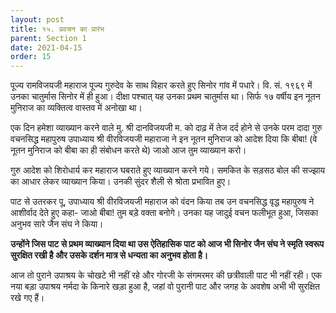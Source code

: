 ```yaml
---
layout: post
title: १५. प्रवचन का प्रारंभ
parent: Section 1
date: 2021-04-15
order: 15
---
```


पूज्य रामविजयजी महाराज पूज्य गुरुदेव के साथ विहार करते हुए सिनोर गांव में पधारे। वि. सं. १९६९ में उनका चातुर्मास सिनोर में ही हुआ। दीक्षा पश्चात्‌ यह उनका प्रथम चातुर्मास था। सिर्फ १७ वर्षीय इन नूतन मुनिराज का व्यक्तित्व वास्तव में अनोखा था।

एक दिन हमेशा व्याख्यान करने वाले मु. श्री दानविजयजी म. को दाढ़ में तेज दर्द होने से उनके परम दादा गुरु वचनसिद्ध महापुरुष उपाध्याय श्री वीरविजयजी महाराजा ने इन नूतन मुनिराज को आदेश दिया कि बीबा! (वे नूतन मुनिराज को बीबा का ही संबोधन करते थे) जाओ आज तुम व्याख्यान करो।

गुरु आदेश को शिरोधार्य कर महाराज घबराते हुए व्याख्यान करने गये। समकित के सड़सठ बोल की सज्झाय का आधार लेकर व्याख्यान किया। उनकी सुंदर शैली से श्रोता प्रभावित हुए।

पाट से उतरकर पू, उपाध्याय श्री वीरविजयजी महाराज को वंदन किया तब उन वचनसिद्ध वृद्ध महापुरुष ने आशीर्वाद देते हुए कहा- जाओ बीबा! तुम बड़े वक्ता बनोगे। उनका यह जादुई वचन फलीभूत हुआ, जिसका अनुभव सारे जैन संघ ने किया।

**उन्होंने जिस पाट से प्रथम व्याख्यान दिया था उस ऐतिहासिक पाट को आज भी सिनोर जैन संघ ने स्मृति स्वरूप सुरक्षित रखी है और उसके दर्शन मात्र से धन्यता का अनुभव होता है।**

आज तो पुराने उपाश्रय के चोखटे भी नहीं रहे और गोरजी के संगमरमर की छत्रीवाली पाट भी नहीं रही। एक नया बड़ा उपाश्रय नर्मदा के किनारे खड़ा हुआ है, जहां वो पुरानी पाट और जगह के अवशेष अभी भी सुरक्षित रखे गए हैं।